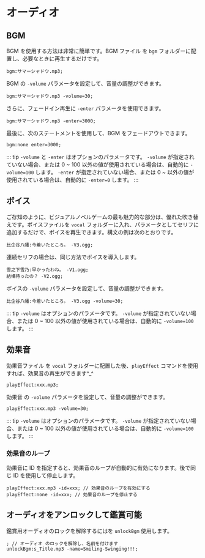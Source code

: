 # オーディオ

## BGM

BGM を使用する方法は非常に簡単です。BGM ファイル を `bgm` フォルダーに配置し、必要なときに再生するだけです。

``` ws
bgm:サマーシャドウ.mp3;
```

BGM の `-volume` パラメータを設定して、音量の調整ができます。

``` ws
bgm:サマーシャドウ.mp3 -volume=30;
```

さらに、フェードイン再生に `-enter` パラメータを使用できます。

``` ws
bgm:サマーシャドウ.mp3 -enter=3000;
```

最後に、次のステートメントを使用して、BGM をフェードアウトできます。

``` ws
bgm:none enter=3000;
```

::: tip
`-volume` と `-enter` はオプションのパラメータです。
`-volume` が指定されていない場合、または 0 ~ 100 以外の値が使用されている場合は、自動的に `-volume=100` します。
`-enter` が指定されていない場合、または 0 ~ 以外の値が使用されている場合は、自動的に `-enter=0` します。
:::

## ボイス

ご存知のように、ビジュアルノベルゲームの最も魅力的な部分は、優れた吹き替えです。ボイスファイルを `vocal` フォルダーに入れ、パラメータとしてセリフに追加するだけで、ボイスを再生できます。構文の例は次のとおりです。

``` ws
比企谷八幡:今着いたところ。 -V3.ogg;
```

連続セリフの場合は、同じ方法でボイスを導入します。

``` ws
雪之下雪乃:早かったわね。 -V1.ogg;
結構待ったの？ -V2.ogg;
```

ボイスの `-volume` パラメータを設定して、音量の調整ができます。

``` ws
比企谷八幡:今着いたところ。 -V3.ogg -volume=30;
```

::: tip
`-volume` はオプションのパラメータです。
`-volume` が指定されていない場合、または 0 ~ 100 以外の値が使用されている場合は、自動的に `-volume=100` します。
:::

## 効果音

効果音ファイル を `vocal` フォルダーに配置した後、`playEffect` コマンドを使用すれば、効果音の再生ができます^_^

``` ws
playEffect:xxx.mp3;
```

効果音 の `-volume` パラメータを設定して、音量の調整ができます。

``` ws
playEffect:xxx.mp3 -volume=30;
```

::: tip
`-volume` はオプションのパラメータです。
`-volume` が指定されていない場合、または 0 ~ 100 以外の値が使用されている場合は、自動的に `-volume=100` します。
:::

### 効果音のループ

効果音に ID を指定すると、効果音のループが自動的に有効になります。後で同じ ID を使用して停止します。

``` ws
playEffect:xxx.mp3 -id=xxx; // 効果音のループを有効にする
playEffect:none -id=xxx; // 効果音のループを停止する
```

## オーディオをアンロックして鑑賞可能

鑑賞用オーディオのロックを解除するにはを `unlockBgm` 使用します。

``` ws
; // オーディオ のロックを解除し、名前を付けます
unlockBgm:s_Title.mp3 -name=Smiling-Swinging!!!;
```
